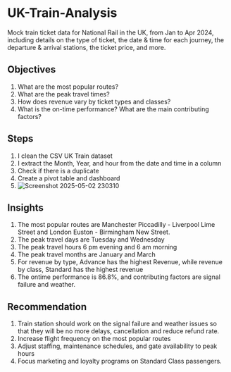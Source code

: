 # UK-Train-Analysis
Mock train ticket data for National Rail in the UK, from Jan to Apr 2024, including details on the type of ticket, the date & time for each journey, the departure & arrival stations, the ticket price, and more.
## Objectives
1.	What are the most popular routes?
2.	What are the peak travel times?
3.	How does revenue vary by ticket types and classes?
4.	What is the on-time performance? What are the main contributing factors?
## Steps
1. I clean the CSV UK Train dataset
2. I extract the Month, Year, and hour from the date and time in a column
3. Check if there is a duplicate
4. Create a pivot table and dashboard
5. ![Screenshot 2025-05-02 230310](https://github.com/user-attachments/assets/8ac087eb-93b2-46c1-b8b4-fc1d8d458043)


## Insights
1. The most popular routes are Manchester Piccadilly - Liverpool Lime Street 
and London Euston - Birmingham New Street.
2. The peak travel days are Tuesday and Wednesday
3. The peak travel hours 6 pm evening and 6 am morning
4. The peak travel months are January and March
5. For revenue by type, Advance has the highest Revenue, while
   revenue by class, Standard has the highest revenue
6. The ontime performance is 86.8%, and contributing factors are signal failure and weather.

## Recommendation
1. Train station should work on the signal failure and weather issues so that they
   will be no more delays, cancellation and reduce refund rate.
2. Increase flight frequency on the most popular routes
3. Adjust staffing, maintenance schedules, and gate availability to peak hours
4. Focus marketing and loyalty programs on Standard Class passengers.
   

